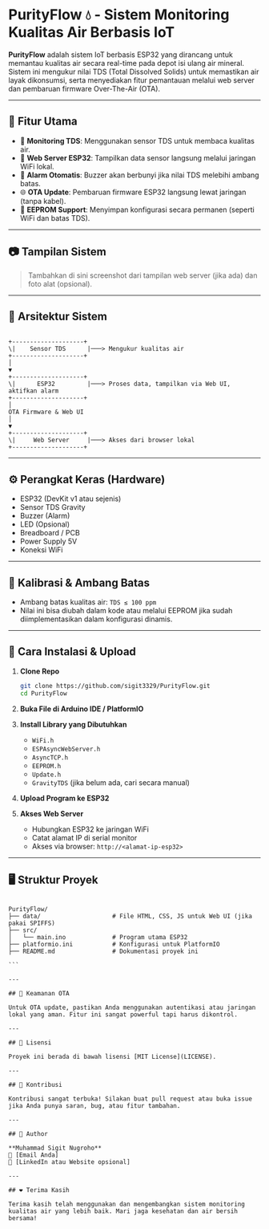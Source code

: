 # PurityFlow 💧 - Sistem Monitoring Kualitas Air Berbasis IoT

**PurityFlow** adalah sistem IoT berbasis ESP32 yang dirancang untuk memantau kualitas air secara real-time pada depot isi ulang air mineral. Sistem ini mengukur nilai TDS (Total Dissolved Solids) untuk memastikan air layak dikonsumsi, serta menyediakan fitur pemantauan melalui web server dan pembaruan firmware Over-The-Air (OTA).

---

## 🧰 Fitur Utama

- 🔬 **Monitoring TDS**: Menggunakan sensor TDS untuk membaca kualitas air.
- 📶 **Web Server ESP32**: Tampilkan data sensor langsung melalui jaringan WiFi lokal.
- 🚨 **Alarm Otomatis**: Buzzer akan berbunyi jika nilai TDS melebihi ambang batas.
- 🌐 **OTA Update**: Pembaruan firmware ESP32 langsung lewat jaringan (tanpa kabel).
- 📝 **EEPROM Support**: Menyimpan konfigurasi secara permanen (seperti WiFi dan batas TDS).

---

## 📷 Tampilan Sistem

> Tambahkan di sini screenshot dari tampilan web server (jika ada) dan foto alat (opsional).

---

## 🧱 Arsitektur Sistem

```

+--------------------+
\|    Sensor TDS      |───> Mengukur kualitas air
+--------------------+
│
▼
+--------------------+
\|      ESP32         |───> Proses data, tampilkan via Web UI, aktifkan alarm
+--------------------+
│
OTA Firmware & Web UI
│
▼
+--------------------+
\|     Web Server     |───> Akses dari browser lokal
+--------------------+

````

---

## ⚙️ Perangkat Keras (Hardware)

- ESP32 (DevKit v1 atau sejenis)
- Sensor TDS Gravity
- Buzzer (Alarm)
- LED (Opsional)
- Breadboard / PCB
- Power Supply 5V
- Koneksi WiFi

---

## 🧪 Kalibrasi & Ambang Batas

- Ambang batas kualitas air: `TDS ≤ 100 ppm`
- Nilai ini bisa diubah dalam kode atau melalui EEPROM jika sudah diimplementasikan dalam konfigurasi dinamis.

---

## 🚀 Cara Instalasi & Upload

1. **Clone Repo**
    ```bash
    git clone https://github.com/sigit3329/PurityFlow.git
    cd PurityFlow
    ```

2. **Buka File di Arduino IDE / PlatformIO**

3. **Install Library yang Dibutuhkan**
    - `WiFi.h`
    - `ESPAsyncWebServer.h`
    - `AsyncTCP.h`
    - `EEPROM.h`
    - `Update.h`
    - `GravityTDS` (jika belum ada, cari secara manual)

4. **Upload Program ke ESP32**

5. **Akses Web Server**
    - Hubungkan ESP32 ke jaringan WiFi
    - Catat alamat IP di serial monitor
    - Akses via browser: `http://<alamat-ip-esp32>`

---

## 🖥️ Struktur Proyek

````

PurityFlow/
├── data/                    # File HTML, CSS, JS untuk Web UI (jika pakai SPIFFS)
├── src/
│   └── main.ino             # Program utama ESP32
├── platformio.ini           # Konfigurasi untuk PlatformIO
├── README.md                # Dokumentasi proyek ini

```

---

## 🔐 Keamanan OTA

Untuk OTA update, pastikan Anda menggunakan autentikasi atau jaringan lokal yang aman. Fitur ini sangat powerful tapi harus dikontrol.

---

## 📄 Lisensi

Proyek ini berada di bawah lisensi [MIT License](LICENSE).

---

## 🤝 Kontribusi

Kontribusi sangat terbuka! Silakan buat pull request atau buka issue jika Anda punya saran, bug, atau fitur tambahan.

---

## 👤 Author

**Muhammad Sigit Nugroho**  
📧 [Email Anda]  
🔗 [LinkedIn atau Website opsional]  

---

## ❤️ Terima Kasih

Terima kasih telah menggunakan dan mengembangkan sistem monitoring kualitas air yang lebih baik. Mari jaga kesehatan dan air bersih bersama!